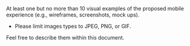 At least one but no more than 10 visual examples of the proposed mobile experience (e.g., wireframes, screenshots, mock ups).

* Please limit images types to JPEG, PNG, or GIF.

Feel free to describe them within this document.
